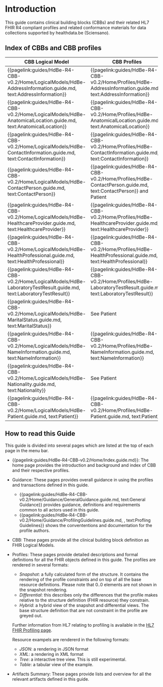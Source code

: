 # Introduction

This guide contains clinical building blocks (CBBs) and their related HL7 FHIR R4 compliant profiles and related conformance materials for data collections supported by healthdata.be (Sciensano).

## Index of CBBs and CBB profiles

| **CBB Logical Model** | **CBB Profiles** |  
|---|---|
| {{pagelink:guides/HdBe-R4-CBB-v0.2/Home/LogicalModels/HdBe-AddressInformation.guide.md, text:AddressInformation}} | {{pagelink:guides/HdBe-R4-CBB-v0.2/Home/Profiles/HdBe-AddressInformation.guide.md, text:AddressInformation}} | 
| {{pagelink:guides/HdBe-R4-CBB-v0.2/Home/LogicalModels/HdBe-AnatomicalLocation.guide.md, text:AnatomicalLocation}} | {{pagelink:guides/HdBe-R4-CBB-v0.2/Home/Profiles/HdBe-AnatomicalLocation.guide.md, text:AnatomicalLocation}} | 
| {{pagelink:guides/HdBe-R4-CBB-v0.2/Home/LogicalModels/HdBe-ContactInformation.guide.md, text:ContactInformation}} | {{pagelink:guides/HdBe-R4-CBB-v0.2/Home/Profiles/HdBe-ContactInformation.guide.md, text:ContactInformation}}| 
| {{pagelink:guides/HdBe-R4-CBB-v0.2/Home/LogicalModels/HdBe-ContactPerson.guide.md, text:ContactPerson}} | {{pagelink:guides/HdBe-R4-CBB-v0.2/Home/Profiles/HdBe-ContactPerson.guide.md, text:ContactPerson}} and Patient   | 
| {{pagelink:guides/HdBe-R4-CBB-v0.2/Home/LogicalModels/HdBe-HealthcareProvider.guide.md, text:HealthcareProvider}} | {{pagelink:guides/HdBe-R4-CBB-v0.2/Home/Profiles/HdBe-HealthcareProvider.guide.md, text:HealthcareProvider}} | 
| {{pagelink:guides/HdBe-R4-CBB-v0.2/Home/LogicalModels/HdBe-HealthProfessional.guide.md, text:HealthProfessional}} | {{pagelink:guides/HdBe-R4-CBB-v0.2/Home/Profiles/HdBe-HealthProfessional.guide.md, text:HealthProfessional}} | 
| {{pagelink:guides/HdBe-R4-CBB-v0.2/Home/LogicalModels/HdBe-LaboratoryTestResult.guide.md, text:LaboratoryTestResult}} | {{pagelink:guides/HdBe-R4-CBB-v0.2/Home/Profiles/HdBe-LaboratoryTestResult.guide.md, text:LaboratoryTestResult}} | 
| {{pagelink:guides/HdBe-R4-CBB-v0.2/Home/LogicalModels/HdBe-MaritalStatus.guide.md, text:MaritalStatus}} | See Patient |
| {{pagelink:guides/HdBe-R4-CBB-v0.2/Home/LogicalModels/HdBe-NameInformation.guide.md, text:NameInformation}} | {{pagelink:guides/HdBe-R4-CBB-v0.2/Home/Profiles/HdBe-NameInformation.guide.md, text:NameInformation}} | 
| {{pagelink:guides/HdBe-R4-CBB-v0.2/Home/LogicalModels/HdBe-Nationality.guide.md, text:Nationality}} | See Patient | 
| {{pagelink:guides/HdBe-R4-CBB-v0.2/Home/LogicalModels/HdBe-Patient.guide.md, text:Patient}} | {{pagelink:guides/HdBe-R4-CBB-v0.2/Home/Profiles/HdBe-Patient.guide.md, text:Patient}} | 

## How to read this Guide
This guide is divided into several pages which are listed at the top of each page in the menu bar.

- {{pagelink:guides/HdBe-R4-CBB-v0.2/Home/Index.guide.md}}: The home page provides the introduction and background and index of CBB and their respective profiles.
- Guidance: These pages provides overall guidance in using the profiles and transactions defined in this guide.
    - {{pagelink:guides/HdBe-R4-CBB-v0.2/Home/Guidance/GeneralGuidance.guide.md, text:General Guidance}} provides guidance, definitions and requirements common to all actors used in this guide.
    - {{pagelink:guides/HdBe-R4-CBB-v0.2/Home/Guidance/ProfilingGuidelines.guide.md, , text:Profling Guidelines}} shows the convententions and documentation for the profile authors.
- CBB: These pages provide all the clinical building block definition as FHIR Logical Models. 
- Profiles: These pages provide detailed descriptions and formal definitions for all the FHIR objects defined in this guide.  The profiles are rendered in several formats:
    - _Snapshot_: a fully calculated form of the structure. It contains the rendering of the profile constraints and on top of all the base resource definitions. Please note that 0..0 elements are not shown in the snapshot rendering. 
    - _Differential_: this describes only the differences that the profile makes relative to the structure definition (FHIR resource) they constrain.
    - _Hybrid_: a hybrid view of the snapshot and differential views. The base structure definition that are not constraint in the profile are greyed out. 

    Further information from HL7 relating to profiling is available in the [HL7 FHIR Profiling page](http://hl7.org/fhir/R4/profiling.html).

    Resource exampels are rendererd in the following formats:
    - _JSON_: a rendering in JSON format
    - _XML_: a rendering in XML format
    - _Tree_: a interactive tree view. This is still experimental.  
    - _Table_: a tabular view of the example.

- Artifacts Summary: These pages provide lists and overview for all the relevant artifacts defined in this guide.



     

